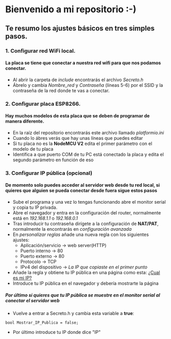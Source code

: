 # Bienvenido a mi repositorio :-)
## Te resumo los ajustes básicos en tres simples pasos.
### 1. Configurar red WiFi local.
#### La placa se tiene que conectar a nuestra red wifi para que nos podamos conectar.
- Al abrir la carpeta de *include* encontrarás el archivo *Secreto.h*
- Ábrelo y cambia *Nombre_red* y *Contraseña* (líneas 5-6) por el SSID y la contraseña de la red donde te vas a conectar.
### 2. Configurar placa ESP8266.
#### Hay muchos modelos de esta placa que se deben de programar de manera diferente.
- En la raíz del repositorio encontrarás este archivo llamado *platformio.ini*
- Cuando lo ábres verás que hay unas líneas que puedes editar
- Si tu placa no es la **NodeMCU V2** edita el primer parámetro con el modelo de tu placa
- Identifica a que puerto COM de tu PC está conectado la placa y edita el segundo parámetro en función de eso
### 3. Configurar IP pública (opcional)
#### De momento solo puedes acceder al servidor web desde tu red local, si quieres que alguien se pueda conectar desde fuera sigue estos pasos
- Sube el programa y una vez lo tengas funcionando abre el monitor serial y copia tu IP privada.
- Abre el navegador y entra en la configuración del router, normalmente está en *192.168.1.1* o *192.168.0.1*
- Tras introducir tu contraseña dirígete a la configuración de **NAT/PAT**, normalmente la encontrarás en *configuración avanzada*
- En *personalizar reglas* añade una nueva regla con los siguientes ajustes:
    - Aplicación/servicio -> web server(HTTP)
    - Puerto interno -> 80
    - Puerto externo -> 80
    - Protocolo -> TCP
    - IPv4 del dispositivo -> *La IP que copiaste en el primer punto*
- Añade la regla y obtiene tu IP pública en una página como esta: [¿Cual es mi IP?](https://www.whatismyip.com)
- Introduce tu IP pública en el navegador y debería mostrarte la página
##### Por último si quieres que tu IP pública se muestre en el monitor serial al conectar el servidor web
- Vuelve a entrar a Secreto.h y cambia esta variable a **true**: 
```
bool Mostrar_IP_Publica = false;
```
- Por último introduce tu IP donde dice "IP"